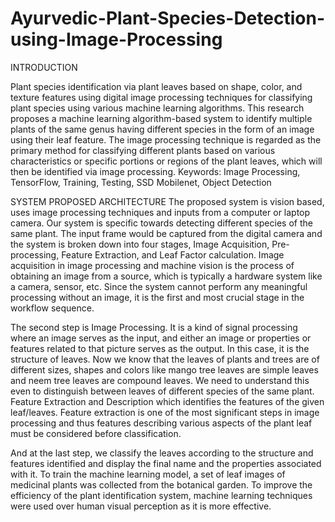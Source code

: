 # Ayurvedic-Plant-Species-Detection-using-Image-Processing
INTRODUCTION

Plant species identification via plant leaves based on shape, color, and texture features using digital image processing
techniques for classifying plant species using various machine learning algorithms. This research proposes a machine learning
algorithm-based system to identify multiple plants of the same genus having different species in the form of an image using their
leaf feature. The image processing technique is regarded as the primary method for classifying different plants based on various
characteristics or specific portions or regions of the plant leaves, which will then be identified via image processing.
Keywords: Image Processing, TensorFlow, Training, Testing, SSD Mobilenet, Object Detection

SYSTEM PROPOSED ARCHITECTURE
The proposed system is vision based, uses image processing techniques and inputs from a computer or laptop camera. Our system
is specific towards detecting different species of the same plant. The input frame would be captured from the digital camera and the
system is broken down into four stages, Image Acquisition, Pre-processing, Feature Extraction, and Leaf Factor calculation. Image
acquisition in image processing and machine vision is the process of obtaining an image from a source, which is typically a
hardware system like a camera, sensor, etc. Since the system cannot perform any meaningful processing without an image, it is the
first and most crucial stage in the workflow sequence. 

The second step is Image Processing. It is a kind of signal processing where
an image serves as the input, and either an image or properties or features related to that picture serves as the output. In this case, it
is the structure of leaves. Now we know that the leaves of plants and trees are of different sizes, shapes and colors like mango tree
leaves are simple leaves and neem tree leaves are compound leaves. We need to understand this even to distinguish between leaves
of different species of the same plant. Feature Extraction and Description which identifies the features of the given leaf/leaves.
Feature extraction is one of the most significant steps in image processing and thus features describing various aspects of the plant
leaf must be considered before classification. 

And at the last step, we classify the leaves according to the structure and features
identified and display the final name and the properties associated with it. To train the machine learning model, a set of leaf images
of medicinal plants was collected from the botanical garden. To improve the efficiency of the plant identification system, machine
learning techniques were used over human visual perception as it is more effective.
